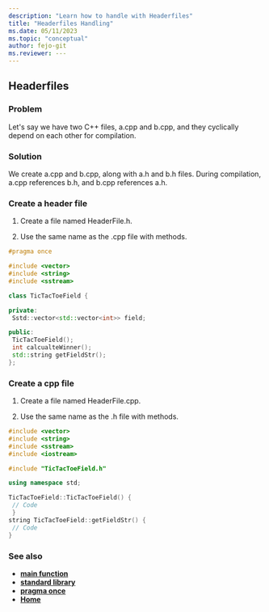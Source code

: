```yaml
---
description: "Learn how to handle with Headerfiles"
title: "Headerfiles Handling"
ms.date: 05/11/2023
ms.topic: "conceptual"
author: fejo-git
ms.reviewer: ---
---
```


## Headerfiles

### Problem

Let's say we have two C++ files, a.cpp and b.cpp, and they cyclically depend on each other for compilation.

### Solution

We create a.cpp and b.cpp, along with a.h and b.h files. During compilation, a.cpp references b.h, and b.cpp references a.h.

### Create a header file

1. Create a file named HeaderFile.h.

2. Use the same name as the .cpp file with methods.

```cpp
#pragma once

#include <vector>
#include <string>
#include <sstream>

class TicTacToeField {

private:
 Sstd::vector<std::vector<int>> field;

public:
 TicTacToeField();
 int calcualteWinner();
 std::string getFieldStr();
};

```

### Create a cpp file

1. Create a file named HeaderFile.cpp.

2. Use the same name as the .h file with methods.

```cpp
#include <vector>
#include <string>
#include <sstream>
#include <iostream>

#include "TicTacToeField.h"

using namespace std;

TicTacToeField::TicTacToeField() {
 // Code
 }
string TicTacToeField::getFieldStr() {
 // Code
}

```

### See also

- **[main function](../docs/main_function.md)**
- **[standard library](../docs/standard_library_overview.md)**
- **[pragma once](../docs/pramga_once_preprocessor_directives.md)**
- **[Home](../README.md)**
